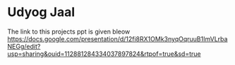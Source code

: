 # Udyog Jaal 
The link to this projects ppt is given bleow
https://docs.google.com/presentation/d/12fi8RX1OMk3nyqOqruuB1ImVLrbaNEGg/edit?usp=sharing&ouid=112881284334037897824&rtpof=true&sd=true
